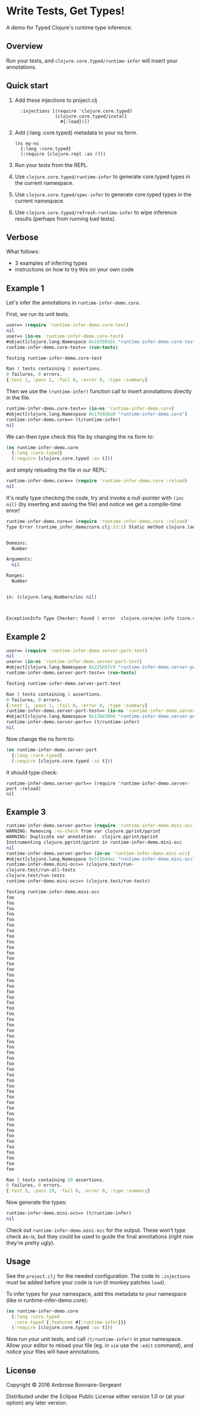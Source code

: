 # Write Tests, Get Types!

A demo for Typed Clojure's runtime type inference.

## Overview

Run your tests, and `clojure.core.typed/runtime-infer`
will insert your annotations.

## Quick start

1. Add these injections to project.clj

   ```
     :injections [(require 'clojure.core.typed)
                  (clojure.core.typed/install
                    #{:load})])
   ```

2. Add {:lang :core.typed} metadata to your ns form.

   ```
   (ns my-ns
     {:lang :core.typed}
     (:require [clojure.repl :as r]))
   ```

3. Run your tests from the REPL.

4. Use `clojure.core.typed/runtime-infer` to generate
   core.typed types in the current namespace.

5. Use `clojure.core.typed/spec-infer` to generate
   core.typed types in the current namespace.

6. Use `clojure.core.typed/refresh-runtime-infer` to
   wipe inference results (perhaps from running bad tests).

## Verbose

What follows:
- 3 examples of inferring types
- instructions on how to try this on your own code

## Example 1

Let's infer the annotations in `runtime-infer-demo.core`.

First, we run its unit tests.

```clojure
user=> (require 'runtime-infer-demo.core-test)
nil
user=> (in-ns 'runtime-infer-demo.core-test)
#object[clojure.lang.Namespace 0x193501b1 "runtime-infer-demo.core-test"]
runtime-infer-demo.core-test=> (run-tests)

Testing runtime-infer-demo.core-test

Ran 1 tests containing 2 assertions.
0 failures, 0 errors.
{:test 1, :pass 2, :fail 0, :error 0, :type :summary}
```

Then we use the `(runtime-infer)` function call to
insert annotations directly in the file.

```clojure
runtime-infer-demo.core-test=> (in-ns 'runtime-infer-demo.core)
#object[clojure.lang.Namespace 0x17e656a9 "runtime-infer-demo.core"]
runtime-infer-demo.core=> (t/runtime-infer)
nil
```

We can then type check this file by changing the ns form to:

```clojure
(ns runtime-infer-demo.core
  {:lang :core.typed}
  (:require [clojure.core.typed :as t]))
```

and simply reloading the file in our REPL:

```clojure
runtime-infer-demo.core=> (require 'runtime-infer-demo.core :reload)
nil
```

It's really type checking the code, try and invoke a null-pointer
with `(inc nil)` (by inserting and saving the file) and notice we get a compile-time error!

```clojure
runtime-infer-demo.core=> (require 'runtime-infer-demo.core :reload)
Type Error (runtime_infer_demo/core.clj:23:1) Static method clojure.lang.Numbers/inc could not be applied to arguments:


Domains:
  Number

Arguments:
  nil

Ranges:
  Number


in: (clojure.lang.Numbers/inc nil)



ExceptionInfo Type Checker: Found 1 error  clojure.core/ex-info (core.clj:4724)
```

## Example 2

```clojure
user=> (require 'runtime-infer-demo.server-port-test)
nil
user=> (in-ns 'runtime-infer-demo.server-port-test)
#object[clojure.lang.Namespace 0x225b5fc9 "runtime-infer-demo.server-port-test"]
runtime-infer-demo.server-port-test=> (run-tests)

Testing runtime-infer-demo.server-port-test

Ran 1 tests containing 1 assertions.
0 failures, 0 errors.
{:test 1, :pass 1, :fail 0, :error 0, :type :summary}
runtime-infer-demo.server-port-test=> (in-ns 'runtime-infer-demo.server-port)
#object[clojure.lang.Namespace 0x138e38b6 "runtime-infer-demo.server-port"]
runtime-infer-demo.server-port=> (t/runtime-infer)
nil
```

Now change the ns form to:

```clojure
(ns runtime-infer-demo.server-port
  {:lang :core.typed}
  (:require [clojure.core.typed :as t]))
```

It should type check:

```
runtime-infer-demo.server-port=> (require 'runtime-infer-demo.server-port :reload)
nil
```

## Example 3

```clojure
runtime-infer-demo.server-port=> (require 'runtime-infer-demo.mini-occ)
WARNING: Removing :no-check from var clojure.pprint/pprint
WARNING: Duplicate var annotation:  clojure.pprint/pprint
Instrumenting clojure.pprint/pprint in runtime-infer-demo.mini-occ
nil
runtime-infer-demo.server-port=> (in-ns 'runtime-infer-demo.mini-occ)
#object[clojure.lang.Namespace 0x5f2b44ec "runtime-infer-demo.mini-occ"]
runtime-infer-demo.mini-occ=> (clojure.test/run-
clojure.test/run-all-tests   
clojure.test/run-tests       
runtime-infer-demo.mini-occ=> (clojure.test/run-tests)

Testing runtime-infer-demo.mini-occ
foo
foo
foo
foo
foo
foo
foo
foo
foo
foo
foo
foo
foo
foo
foo
foo
foo
foo
foo
foo
foo
foo
foo
foo
foo
foo
foo
foo
foo
foo
foo
foo
foo
foo
foo
foo
foo
foo
foo
foo
foo
foo
foo
foo
foo
foo
foo
foo
foo
foo

Ran 5 tests containing 19 assertions.
0 failures, 0 errors.
{:test 5, :pass 19, :fail 0, :error 0, :type :summary}
```

Now generate the types:

```clojure
runtime-infer-demo.mini-occ=> (t/runtime-infer)
nil
```

Check out `runtime-infer-demo.mini-occ` for the 
output. These won't type check as-is, but they
could be used to guide the final annotations
(right now they're pretty ugly).

## Usage

See the `project.clj` for the needed configuration.
The code in `:injections` must be added before
your code is run (it monkey patches `load`).

To infer types for your namespace, add this metadata
to your namespace (like in runtime-infer-demo.core):

```clojure
(ns runtime-infer-demo.core
  {:lang :core.typed
   :core.typed {:features #{:runtime-infer}}}
  (:require [clojure.core.typed :as t]))
```

Now run your unit tests, and call `(t/runtime-infer)`
in your namespace.
Allow your editor to reload your file (eg. in `vim`
use the `:edit` command), and notice your files will
have annotations.

## License

Copyright © 2016 Ambrose Bonnaire-Sergeant

Distributed under the Eclipse Public License either version 1.0 or (at
your option) any later version.
